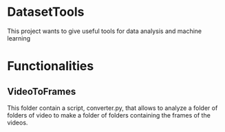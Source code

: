 # DatasetTools
This project wants to give useful tools for data analysis and machine learning

# Functionalities
## VideoToFrames
This folder contain a script, converter.py, that allows to analyze a folder of folders of video to make a folder of folders containing
the frames of the videos.
